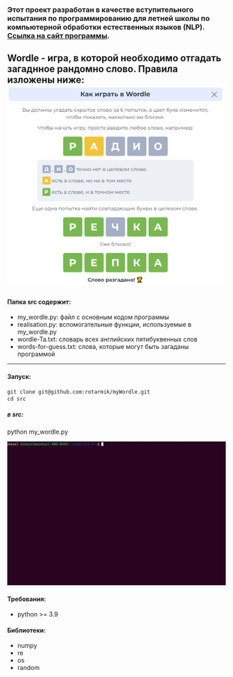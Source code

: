 ### Этот проект разработан в качестве вступительного испытания по программированию для летней школы по компьютерной обработки естественных языков (NLP). [Ссылка на сайт программы]([https://pubs.opengroup.org/onlinepubs/9699919799.2018edition/](https://letnyayashkola.org/nlp/)).
Wordle - игра, в которой необходимо отгадать загаднное рандомно слово. Правила изложены ниже:
![правила игры:](https://github.com/rotarmik/myWordle/blob/main/assets/wordle_rules.PNG)
---

#### Папка src содержит:
- my_wordle.py: файл с основным кодом программы
- realisation.py: вспомогательные функции, используемые в my_wordle.py
- wordle-Ta.txt: словарь всех английских пятибуквенных слов
- words-for-guess.txt: слова, которые могут быть загаданы программой
---
#### Запуск:
```
git clone git@github.com:rotarmik/myWordle.git
cd src
```
 ##### в src:
 python my_wordle.py

![Запуск игры](https://github.com/rotarmik/myWordle/blob/main/assets/wordle.gif)

#### Требования:
- python >= 3.9
#### Библиотеки:
- numpy
- re
- os
- random
